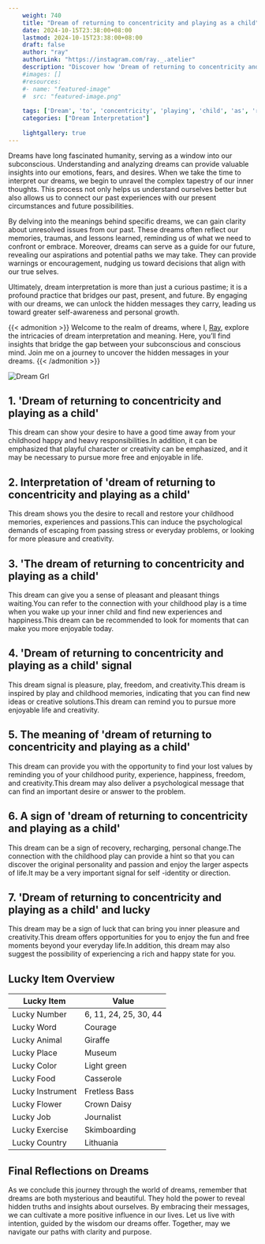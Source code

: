 ```yaml
---
    weight: 740
    title: "Dream of returning to concentricity and playing as a child"  # Assuming 'title' column exists
    date: 2024-10-15T23:38:00+08:00
    lastmod: 2024-10-15T23:38:00+08:00
    draft: false
    author: "ray"
    authorLink: "https://instagram.com/ray._.atelier"
    description: "Discover how 'Dream of returning to concentricity and playing as a child' can interpret your future and uncover its significant meanings in your life."
    #images: []
    #resources:
    #- name: "featured-image"
    #  src: "featured-image.png"
    
    tags: ['Dream', 'to', 'concentricity', 'playing', 'child', 'as', 'returning']
    categories: ["Dream Interpretation"]
    
    lightgallery: true
---
```

    
Dreams have long fascinated humanity, serving as a window into our subconscious. Understanding and analyzing dreams can provide valuable insights into our emotions, fears, and desires. When we take the time to interpret our dreams, we begin to unravel the complex tapestry of our inner thoughts. This process not only helps us understand ourselves better but also allows us to connect our past experiences with our present circumstances and future possibilities.

By delving into the meanings behind specific dreams, we can gain clarity about unresolved issues from our past. These dreams often reflect our memories, traumas, and lessons learned, reminding us of what we need to confront or embrace. Moreover, dreams can serve as a guide for our future, revealing our aspirations and potential paths we may take. They can provide warnings or encouragement, nudging us toward decisions that align with our true selves.

Ultimately, dream interpretation is more than just a curious pastime; it is a profound practice that bridges our past, present, and future. By engaging with our dreams, we can unlock the hidden messages they carry, leading us toward greater self-awareness and personal growth.

{{< admonition >}}
Welcome to the realm of dreams, where I, [Ray](https://instagram.com/ray._.atelier), explore the intricacies of dream interpretation and meaning. Here, you’ll find insights that bridge the gap between your subconscious and conscious mind. Join me on a journey to uncover the hidden messages in your dreams.
{{< /admonition >}}

![Dream Grl](https://cdn.pixabay.com/photo/2017/11/02/03/35/gothic-2910057_1280.jpg "Dream Grl")

## 1. 'Dream of returning to concentricity and playing as a child'
This dream can show your desire to have a good time away from your childhood happy and heavy responsibilities.In addition, it can be emphasized that playful character or creativity can be emphasized, and it may be necessary to pursue more free and enjoyable in life.

## 2. Interpretation of 'dream of returning to concentricity and playing as a child'
This dream shows you the desire to recall and restore your childhood memories, experiences and passions.This can induce the psychological demands of escaping from passing stress or everyday problems, or looking for more pleasure and creativity.

## 3. 'The dream of returning to concentricity and playing as a child'
This dream can give you a sense of pleasant and pleasant things waiting.You can refer to the connection with your childhood play is a time when you wake up your inner child and find new experiences and happiness.This dream can be recommended to look for moments that can make you more enjoyable today.

## 4. 'Dream of returning to concentricity and playing as a child' signal
This dream signal is pleasure, play, freedom, and creativity.This dream is inspired by play and childhood memories, indicating that you can find new ideas or creative solutions.This dream can remind you to pursue more enjoyable life and creativity.

## 5. The meaning of 'dream of returning to concentricity and playing as a child'
This dream can provide you with the opportunity to find your lost values by reminding you of your childhood purity, experience, happiness, freedom, and creativity.This dream may also deliver a psychological message that can find an important desire or answer to the problem.

## 6. A sign of 'dream of returning to concentricity and playing as a child'
This dream can be a sign of recovery, recharging, personal change.The connection with the childhood play can provide a hint so that you can discover the original personality and passion and enjoy the larger aspects of life.It may be a very important signal for self -identity or direction.

## 7. 'Dream of returning to concentricity and playing as a child' and lucky
This dream may be a sign of luck that can bring you inner pleasure and creativity.This dream offers opportunities for you to enjoy the fun and free moments beyond your everyday life.In addition, this dream may also suggest the possibility of experiencing a rich and happy state for you.

## Lucky Item Overview
| Lucky Item          | Value              |
|---------------|--------------------|
| Lucky Number        | 6, 11, 24, 25, 30, 44  |
| Lucky Word          | Courage |
| Lucky Animal        | Giraffe |
| Lucky Place         | Museum     |
| Lucky Color         | Light green     |
| Lucky Food          | Casserole      |
| Lucky Instrument    | Fretless Bass |
| Lucky Flower        | Crown Daisy    |
| Lucky Job           | Journalist       |
| Lucky Exercise      | Skimboarding  |
| Lucky Country       | Lithuania    |


##  Final Reflections on Dreams

As we conclude this journey through the world of dreams, remember that dreams are both mysterious and beautiful. They hold the power to reveal hidden truths and insights about ourselves. By embracing their messages, we can cultivate a more positive influence in our lives. Let us live with intention, guided by the wisdom our dreams offer. Together, may we navigate our paths with clarity and purpose.
